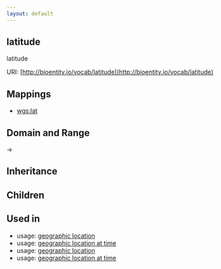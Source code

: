 ```yaml
---
layout: default
---
```


## latitude


latitude

URI: [http://bioentity.io/vocab/latitude](http://bioentity.io/vocab/latitude)
## Mappings

 * [wgs:lat](http://purl.obolibrary.org/obo/wgs_lat)

## Domain and Range

 -> 

## Inheritance


## Children


## Used in

 *  usage: [geographic location](GeographicLocation.html)
 *  usage: [geographic location at time](GeographicLocationAtTime.html)
 *  usage: [geographic location](GeographicLocation.html)
 *  usage: [geographic location at time](GeographicLocationAtTime.html)
